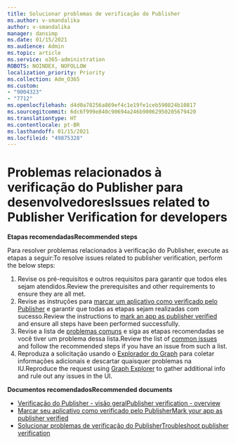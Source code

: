 ```yaml
---
title: Solucionar problemas de verificação do Publisher
ms.author: v-smandalika
author: v-smandalika
manager: dansimp
ms.date: 01/15/2021
ms.audience: Admin
ms.topic: article
ms.service: o365-administration
ROBOTS: NOINDEX, NOFOLLOW
localization_priority: Priority
ms.collection: Adm_O365
ms.custom:
- "9004323"
- "7712"
ms.openlocfilehash: d4d0a78256a869ef4c1e19fe1ceb590824b10817
ms.sourcegitcommit: 6dc6f999e840c90694a246b90062950205679420
ms.translationtype: HT
ms.contentlocale: pt-BR
ms.lasthandoff: 01/15/2021
ms.locfileid: "49875328"
---
```

# <a name="issues-related-to-publisher-verification-for-developers"></a><span data-ttu-id="9d857-102">Problemas relacionados à verificação do Publisher para desenvolvedores</span><span class="sxs-lookup"><span data-stu-id="9d857-102">Issues related to Publisher Verification for developers</span></span>

<span data-ttu-id="9d857-103">**Etapas recomendadas**</span><span class="sxs-lookup"><span data-stu-id="9d857-103">**Recommended steps**</span></span> 

<span data-ttu-id="9d857-104">Para resolver problemas relacionados à verificação do Publisher, execute as etapas a seguir:</span><span class="sxs-lookup"><span data-stu-id="9d857-104">To resolve issues related to publisher verification, perform the below steps:</span></span>

1. <span data-ttu-id="9d857-105">Revise os pré-requisitos e outros requisitos para garantir que todos eles sejam atendidos.</span><span class="sxs-lookup"><span data-stu-id="9d857-105">Review the prerequisites and other requirements to ensure they are all met.</span></span>
2. <span data-ttu-id="9d857-106">Revise as instruções para [marcar um aplicativo como verificado pelo Publisher](https://docs.microsoft.com/azure/active-directory/develop/mark-app-as-publisher-verified) e garantir que todas as etapas sejam realizadas com sucesso.</span><span class="sxs-lookup"><span data-stu-id="9d857-106">Review the instructions to [mark an app as publisher verified](https://docs.microsoft.com/azure/active-directory/develop/mark-app-as-publisher-verified) and ensure all steps have been performed successfully.</span></span>
3. <span data-ttu-id="9d857-107">Revise a lista de [problemas comuns](https://docs.microsoft.com/azure/active-directory/develop/troubleshoot-publisher-verification#common-issues) e siga as etapas recomendadas se você tiver um problema dessa lista.</span><span class="sxs-lookup"><span data-stu-id="9d857-107">Review the list of [common issues](https://docs.microsoft.com/azure/active-directory/develop/troubleshoot-publisher-verification#common-issues) and follow the recommended steps if you have an issue from such a list.</span></span>
4. <span data-ttu-id="9d857-108">Reproduza a solicitação usando o [Explorador do Graph](https://docs.microsoft.com/azure/active-directory/develop/troubleshoot-publisher-verification#making-microsoft-graph-api-calls) para coletar informações adicionais e descartar quaisquer problemas na IU.</span><span class="sxs-lookup"><span data-stu-id="9d857-108">Reproduce the request using [Graph Explorer](https://docs.microsoft.com/azure/active-directory/develop/troubleshoot-publisher-verification#making-microsoft-graph-api-calls) to gather additional info and rule out any issues in the UI.</span></span>

<span data-ttu-id="9d857-109">**Documentos recomendados**</span><span class="sxs-lookup"><span data-stu-id="9d857-109">**Recommended documents**</span></span>

- [<span data-ttu-id="9d857-110">Verificação do Publisher - visão geral</span><span class="sxs-lookup"><span data-stu-id="9d857-110">Publisher verification - overview</span></span>](https://docs.microsoft.com/azure/active-directory/develop/publisher-verification-overview) 
- [<span data-ttu-id="9d857-111">Marcar seu aplicativo como verificado pelo Publisher</span><span class="sxs-lookup"><span data-stu-id="9d857-111">Mark your app as publisher verified</span></span>](https://docs.microsoft.com/azure/active-directory/develop/mark-app-as-publisher-verified) 
- [<span data-ttu-id="9d857-112">Solucionar problemas de verificação do Publisher</span><span class="sxs-lookup"><span data-stu-id="9d857-112">Troubleshoot publisher verification</span></span>](https://docs.microsoft.com/azure/active-directory/develop/troubleshoot-publisher-verification)

